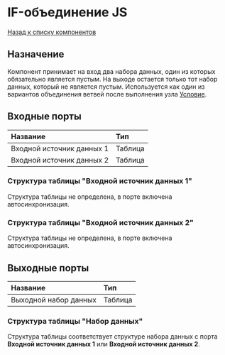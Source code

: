 # IF-объединение JS

[Назад к списку компонентов](../README.md)

## Назначение

Компонент принимает на вход два набора данных, один из которых обязательно является пустым. На выходе остается только тот набор данных, который не является пустым. Используется как один из вариантов объединения ветвей после выполнения узла [Условие](https://help.loginom.ru/userguide/processors/control/condition.html).

## Входные порты

| Название                  | Тип        |
|:--------------------------|:-----------|
| Входной источник данных 1 | Таблица    |
| Входной источник данных 2 | Таблица    |

### Структура таблицы "Входной источник данных 1"

Структура таблицы не определена, в порте включена автосинхронизация.

### Структура таблицы "Входной источник данных 2"

Структура таблицы не определена, в порте включена автосинхронизация.

## Выходные порты

| Название               | Тип        |
|:-----------------------|:-----------|
| Выходной набор данных  | Таблица    |

### Структура таблицы "Набор данных"

Структура таблицы соответствует структуре набора данных с порта **Входной источник данных 1** или **Входной источник данных 2**.